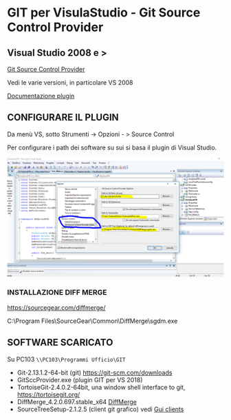# GIT per VisulaStudio - Git Source Control Provider

## Visual Studio 2008 e >

[Git Source Control Provider](https://marketplace.visualstudio.com/_apis/public/gallery/publishers/yysun/vsextensions/GitSourceControlProvider/1.3/vspackage)

Vedi le varie versioni, in particolare VS 2008

[Documentazione plugin](http://gitscc.codeplex.com/wikipage?title=Installation&referringTitle=Documentation)

## CONFIGURARE IL PLUGIN

Da menù VS, sotto Strumenti -> Opzioni - > Source Control 

Per configurare i path dei software su sui si basa il plugin di Visual Studio.

![config visual studio](ConfigurazioneVS2008.PNG)

### INSTALLAZIONE DIFF MERGE
https://sourcegear.com/diffmerge/

C:\Program Files\SourceGear\Common\DiffMerge\sgdm.exe

## SOFTWARE SCARICATO

Su PC103 `\\PC103\Programmi Ufficio\GIT`

 - Git-2.13.1.2-64-bit (git) https://git-scm.com/downloads
 - GitSccProvider.exe (plugin GIT per VS 2018)
 - TortoiseGit-2.4.0.2-64bit, una window shell interface to git, https://tortoisegit.org/ 
 - DiffMerge_4.2.0.697.stable_x64 [DiffMerge](https://sourcegear.com/diffmerge/)
 - SourceTreeSetup-2.1.2.5 (client git grafico) vedi [Gui clients](https://git-scm.com/downloads/guis)